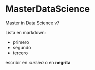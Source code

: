 # MasterDataScience
Master in Data Science v7

Lista en markdown:
* primero
* segundo
* tercero

escribir en *cursiva* o en **negrita**
